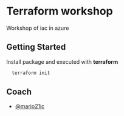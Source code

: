 # Terraform workshop

Workshop of iac in azure

## Getting Started

Install package and executed with **terraform**

```bash
  terraform init
```

## Coach

- [@mario21ic](https://github.com/mario21ic)
